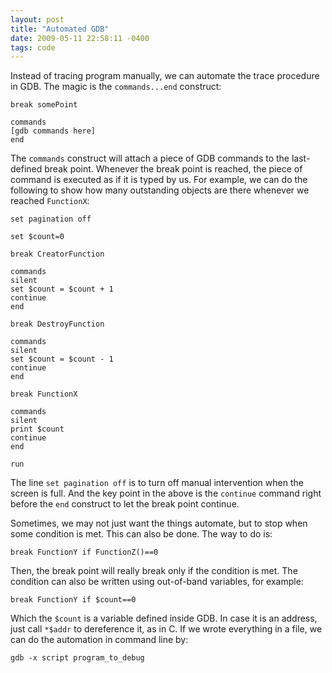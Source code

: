 ```yaml
---
layout: post
title: "Automated GDB"
date: 2009-05-11 22:58:11 -0400
tags: code
---
```


Instead of tracing program manually, we can automate the trace procedure in GDB. The magic is the `commands...end` construct:

```
break somePoint

commands
[gdb commands here]
end
```

The `commands` construct will attach a piece of GDB commands to the last-defined
break point. Whenever the break point is reached, the piece of command is
executed as if it is typed by us. For example, we can do the following to show
how many outstanding objects are there whenever we reached `FunctionX`:

```
set pagination off

set $count=0

break CreatorFunction

commands
silent
set $count = $count + 1
continue
end

break DestroyFunction

commands
silent
set $count = $count - 1
continue
end

break FunctionX

commands
silent
print $count
continue
end

run
```

The line `set pagination off` is to turn off manual intervention when the screen
is full. And the key point in the above is the `continue` command right before
the `end` construct to let the break point continue.

Sometimes, we may not just want the things automate, but to stop when some
condition is met. This can also be done. The way to do is:

    break FunctionY if FunctionZ()==0

Then, the break point will really break only if the condition is met. The
condition can also be written using out-of-band variables, for example:

    break FunctionY if $count==0

Which the `$count` is a variable defined inside GDB. In case it is an address,
just call `*$addr` to dereference it, as in C. If we wrote everything in a file,
we can do the automation in command line by:

    gdb -x script program_to_debug

